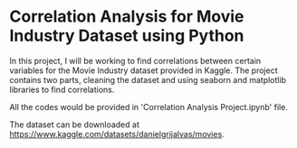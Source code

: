 # Correlation Analysis for Movie Industry Dataset using Python

In this project, I will be working to find correlations between certain variables for the Movie Industry dataset provided in Kaggle. The project contains two parts, cleaning the dataset and using seaborn and matplotlib libraries to find correlations.

All the codes would be provided in 'Correlation Analysis Project.ipynb' file.

The dataset can be downloaded at https://www.kaggle.com/datasets/danielgrijalvas/movies. 
